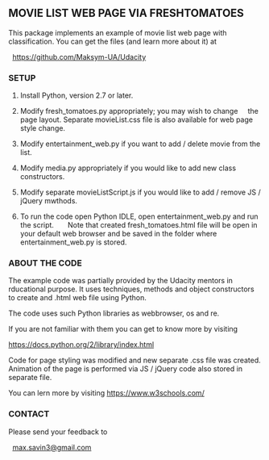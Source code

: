 ## MOVIE LIST WEB PAGE VIA FRESHTOMATOES

This package implements an example of movie list web page
with classification. You can get the files (and learn more about it) at

  https://github.com/Maksym-UA/Udacity

### SETUP


 1. Install Python, version 2.7 or later.

 2. Modify fresh_tomatoes.py appropriately; you may wish to change
    the page layout. Separate movieList.css file is also available
    for web page style change.

 3. Modify entertainment_web.py if you want to add / delete movie from the list.

 4. Modify media.py appropriately if you would like to add new class constructors.    

 5. Modify separate movieListScript.js if you would like to add / remove JS / jQuery mwthods.

 6. To run the code open Python IDLE, open entertainment_web.py and run the script.
 
    Note that created fresh_tomatoes.html file will be open in your default web browser and
    be saved in the folder where entertainment_web.py is stored.

### ABOUT THE CODE

The example code was partially provided by the Udacity mentors in
rducational purpose. It uses techniques, methods and object constructors
to create and .html web file using Python.

The code uses such Python libraries as webbrowser, os and re.

If you are not familiar with them you can get to know more by visiting

https://docs.python.org/2/library/index.html

Code for page styling was modified and new separate .css file was created.
Animation of the page is performed via JS / jQuery code also stored in separate file.

You can lern more by visiting https://www.w3schools.com/ 

### CONTACT

Please send your feedback to

  max.savin3@gmail.com
